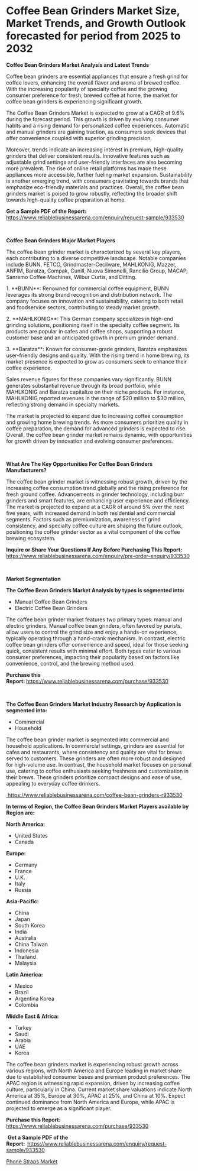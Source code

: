 <p><h1>Coffee Bean Grinders Market Size, Market Trends, and Growth Outlook forecasted for period from 2025 to 2032</h1></p><p><strong>Coffee Bean Grinders Market Analysis and Latest Trends</strong></p>
<p><p>Coffee bean grinders are essential appliances that ensure a fresh grind for coffee lovers, enhancing the overall flavor and aroma of brewed coffee. With the increasing popularity of specialty coffee and the growing consumer preference for fresh, brewed coffee at home, the market for coffee bean grinders is experiencing significant growth.</p><p>The Coffee Bean Grinders Market is expected to grow at a CAGR of 9.6% during the forecast period. This growth is driven by evolving consumer habits and a rising demand for personalized coffee experiences. Automatic and manual grinders are gaining traction, as consumers seek devices that offer convenience coupled with superior grinding precision.</p><p>Moreover, trends indicate an increasing interest in premium, high-quality grinders that deliver consistent results. Innovative features such as adjustable grind settings and user-friendly interfaces are also becoming more prevalent. The rise of online retail platforms has made these appliances more accessible, further fueling market expansion. Sustainability is another emerging trend, with consumers gravitating towards brands that emphasize eco-friendly materials and practices. Overall, the coffee bean grinders market is poised to grow robustly, reflecting the broader shift towards high-quality coffee preparation at home.</p></p>
<p><strong>Get a Sample PDF of the Report:&nbsp;</strong> <a href="https://www.reliablebusinessarena.com/enquiry/request-sample/933530?utm_campaign=2322&utm_medium=2&utm_source=Github&utm_content=ia&utm_term=09022025&utm_id=coffee-bean-grinders">https://www.reliablebusinessarena.com/enquiry/request-sample/933530</a></p>
<p>&nbsp;</p>
<p><strong>Coffee Bean Grinders Major Market Players</strong></p>
<p><p>The coffee bean grinder market is characterized by several key players, each contributing to a diverse competitive landscape. Notable companies include BUNN, FETCO, Grindmaster-Cecilware, MAHLKONIG, Mazzer, ANFIM, Baratza, Compak, Cunill, Nuova Simonelli, Rancilio Group, MACAP, Sanremo Coffee Machines, Wilbur Curtis, and Ditting.</p><p>1. **BUNN**: Renowned for commercial coffee equipment, BUNN leverages its strong brand recognition and distribution network. The company focuses on innovation and sustainability, catering to both retail and foodservice sectors, contributing to steady market growth.</p><p>2. **MAHLKONIG**: This German company specializes in high-end grinding solutions, positioning itself in the specialty coffee segment. Its products are popular in cafes and coffee shops, supporting a robust customer base and an anticipated growth in premium grinder demand.</p><p>3. **Baratza**: Known for consumer-grade grinders, Baratza emphasizes user-friendly designs and quality. With the rising trend in home brewing, its market presence is expected to grow as consumers seek to enhance their coffee experience.</p><p>Sales revenue figures for these companies vary significantly. BUNN generates substantial revenue through its broad portfolio, while MAHLKONIG and Baratza capitalize on their niche products. For instance, MAHLKONIG reported revenues in the range of $20 million to $30 million, reflecting strong demand in specialty markets.</p><p>The market is projected to expand due to increasing coffee consumption and growing home brewing trends. As more consumers prioritize quality in coffee preparation, the demand for advanced grinders is expected to rise. Overall, the coffee bean grinder market remains dynamic, with opportunities for growth driven by innovation and evolving consumer preferences.</p></p>
<p>&nbsp;</p>
<p><strong>What Are The Key Opportunities For Coffee Bean Grinders Manufacturers?</strong></p>
<p><p>The coffee bean grinder market is witnessing robust growth, driven by the increasing coffee consumption trend globally and the rising preference for fresh ground coffee. Advancements in grinder technology, including burr grinders and smart features, are enhancing user experience and efficiency. The market is projected to expand at a CAGR of around 5% over the next five years, with increased demand in both residential and commercial segments. Factors such as premiumization, awareness of grind consistency, and specialty coffee culture are shaping the future outlook, positioning the coffee grinder sector as a vital component of the coffee brewing ecosystem.</p></p>
<p><strong>Inquire or Share Your Questions If Any Before Purchasing This Report:</strong> <a href="https://www.reliablebusinessarena.com/enquiry/pre-order-enquiry/933530?utm_campaign=2322&utm_medium=2&utm_source=Github&utm_content=ia&utm_term=09022025&utm_id=coffee-bean-grinders">https://www.reliablebusinessarena.com/enquiry/pre-order-enquiry/933530</a></p>
<p>&nbsp;</p>
<p><strong>Market Segmentation</strong></p>
<p><strong>The Coffee Bean Grinders Market Analysis by types is segmented into:</strong></p>
<p><ul><li>Manual Coffee Bean Grinders</li><li>Electric Coffee Bean Grinders</li></ul></p>
<p><p>The coffee bean grinder market features two primary types: manual and electric grinders. Manual coffee bean grinders, often favored by purists, allow users to control the grind size and enjoy a hands-on experience, typically operating through a hand-crank mechanism. In contrast, electric coffee bean grinders offer convenience and speed, ideal for those seeking quick, consistent results with minimal effort. Both types cater to various consumer preferences, impacting their popularity based on factors like convenience, control, and the brewing method used.</p></p>
<p><strong>Purchase this Report:&nbsp;</strong><a href="https://www.reliablebusinessarena.com/purchase/933530?utm_campaign=2322&utm_medium=2&utm_source=Github&utm_content=ia&utm_term=09022025&utm_id=coffee-bean-grinders">https://www.reliablebusinessarena.com/purchase/933530</a></p>
<p>&nbsp;</p>
<p><strong>The Coffee Bean Grinders Market Industry Research by Application is segmented into:</strong></p>
<p><ul><li>Commercial</li><li>Household</li></ul></p>
<p><p>The coffee bean grinder market is segmented into commercial and household applications. In commercial settings, grinders are essential for cafes and restaurants, where consistency and quality are vital for brews served to customers. These grinders are often more robust and designed for high-volume use. In contrast, the household market focuses on personal use, catering to coffee enthusiasts seeking freshness and customization in their brews. These grinders prioritize compact designs and ease of use, appealing to everyday coffee drinkers.</p></p>
<p><a href="https://www.reliablebusinessarena.com/coffee-bean-grinders-r933530?utm_campaign=2322&utm_medium=2&utm_source=Github&utm_content=ia&utm_term=09022025&utm_id=coffee-bean-grinders">&nbsp;https://www.reliablebusinessarena.com/coffee-bean-grinders-r933530</a></p>
<p><strong>In terms of Region, the Coffee Bean Grinders Market Players available by Region are:</strong></p>
<p>
    <p> <strong> North America: </strong>
        <ul>
            <li>United States</li>
            <li>Canada</li>
        </ul>
        </p> 
    <p> <strong> Europe: </strong>
        <ul>
            <li>Germany</li>
            <li>France</li>
            <li>U.K.</li>
            <li>Italy</li>
            <li>Russia</li>
        </ul>
        </p> 
    <p> <strong> Asia-Pacific: </strong>
        <ul>
            <li>China</li>
            <li>Japan</li>
            <li>South Korea</li>
            <li>India</li>
            <li>Australia</li>
            <li>China Taiwan</li>
            <li>Indonesia</li>
            <li>Thailand</li>
            <li>Malaysia</li>
        </ul>
        </p> 
    <p> <strong> Latin America: </strong>
        <ul>
            <li>Mexico</li>
            <li>Brazil</li>
            <li>Argentina Korea</li>
            <li>Colombia</li>
        </ul>
        </p> 
    <p> <strong> Middle East & Africa: </strong>
        <ul>
            <li>Turkey</li>
            <li>Saudi</li>
            <li>Arabia</li>
            <li>UAE</li>
            <li>Korea</li>
        </ul>
    </p>
    </p>
<p><p>The coffee bean grinders market is experiencing robust growth across various regions, with North America and Europe leading in market share due to established consumer bases and premium product preferences. The APAC region is witnessing rapid expansion, driven by increasing coffee culture, particularly in China. Current market share valuations indicate North America at 35%, Europe at 30%, APAC at 25%, and China at 10%. Expect continued dominance from North America and Europe, while APAC is projected to emerge as a significant player.</p></p>
<p><strong>Purchase this Report: </strong><a href="https://www.reliablebusinessarena.com/purchase/933530?utm_campaign=2322&utm_medium=2&utm_source=Github&utm_content=ia&utm_term=09022025&utm_id=coffee-bean-grinders">https://www.reliablebusinessarena.com/purchase/933530</a></p>
<p>&nbsp;<strong>Get a Sample PDF of the Report:&nbsp;&nbsp;</strong><a href="https://www.reliablebusinessarena.com/enquiry/request-sample/933530?utm_campaign=2322&utm_medium=2&utm_source=Github&utm_content=ia&utm_term=09022025&utm_id=coffee-bean-grinders">https://www.reliablebusinessarena.com/enquiry/request-sample/933530</a></p>
<p><strong></strong></p>
<p><p><a href="https://github.com/birnbaumbulah0/Market-Research-Report-List-1/blob/main/phone-straps-market.md?utm_campaign=2322&utm_medium=2&utm_source=Github&utm_content=ia&utm_term=09022025&utm_id=coffee-bean-grinders">Phone Straps Market</a></p></p>